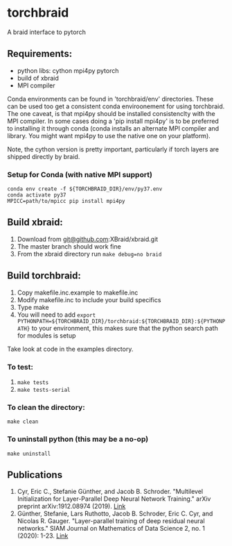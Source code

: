 # torchbraid

A braid interface to pytorch

## Requirements:
  + python libs:
    cython
    mpi4py
    pytorch
  + build of xbraid
  + MPI compiler

Conda environments can be found in 'torchbraid/env' directories. These can be used too get a consistent conda enviroonement
for using torchbraid. The one caveat, is that mpi4py should be installed consistenclty with the MPI compiler. In some cases
doing a 'pip install mpi4py' is to be preferred to installing it through conda (conda installs an alternate MPI compiler and
library. You might want mpi4py to use the native one on your platform).

Note, the cython version is pretty important, particularly if torch layers are shipped directly by braid.

### Setup for Conda (with native MPI support)
  
  ```
  conda env create -f ${TORCHBRAID_DIR}/env/py37.env
  conda activate py37
  MPICC=path/to/mpicc pip install mpi4py
  ```

## Build xbraid:
  1. Download from git@github.com:XBraid/xbraid.git
  1. The master branch should work fine
  1. From the xbraid directory run `make debug=no braid`

## Build torchbraid:

  1. Copy makefile.inc.example to makefile.inc 
  1. Modify makefile.inc to include your build specifics
  1. Type make
  1. You will need to add 
       `export PYTHONPATH=${TORCHBRAID_DIR}/torchbraid:${TORCHBRAID_DIR}:${PYTHONPATH}` to your 
     environment, this makes sure that the python search path
     for modules is setup

Take look at code in the examples directory.

### To test:

 1. `make tests`
 1. `make tests-serial`

### To clean the directory:

   `make clean`

### To uninstall python (this may be a no-op)

   `make uninstall`

## Publications

1. Cyr, Eric C., Stefanie Günther, and Jacob B. Schroder. "Multilevel Initialization for Layer-Parallel Deep Neural Network Training." arXiv preprint arXiv:1912.08974 (2019). [Link](https://arxiv.org/pdf/1912.08974)
1.  Günther, Stefanie, Lars Ruthotto, Jacob B. Schroder, Eric C. Cyr, and Nicolas R. Gauger. "Layer-parallel training of deep residual neural networks." SIAM Journal on Mathematics of Data Science 2, no. 1 (2020): 1-23. [Link](https://epubs.siam.org/doi/pdf/10.1137/19M1247620)
